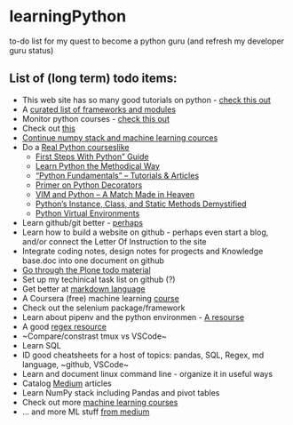 # learningPython
to-do list for my quest to become a python guru (and refresh my developer guru status)
## List of (long term) todo items:
* This web site has so many good tutorials on python - [check this out](https://www.coriers.com/25-of-the-best-data-science-courses-online/)
* A [curated list of frameworks and modules](https://github.com/vinta/awesome-python)
* Monitor python courses - [check this out](https://medium.com/better-programming/my-favorite-free-courses-to-learn-python-in-depth-95eb9508d042)
* Check out [this](https://towardsdatascience.com/two-pandas-functions-you-must-know-for-easy-data-manipulation-in-python-2f6d0a2ef3e5)
* [Continue numpy stack and machine learning cources](http://www.udemy.com/course/deep-learning-prerequisites-the-numpy-stack-in-python/learn/lecture/5857390#overview)
* Do a [Real Python courses](https://realpython.com/start-here/)[like](https://realpython.com/switching-to-python/)
  * [First Steps With Python” Guide](https://realpython.com/python-first-steps/)
  * [Learn Python the Methodical Way](https://realpython.com/learn-python-the-methodical-way/)
  * [“Python Fundamentals” – Tutorials & Articles](https://realpython.com/tutorials/basics/)
  * [Primer on Python Decorators](https://realpython.com/primer-on-python-decorators/)
  * [VIM and Python – A Match Made in Heaven](https://realpython.com/vim-and-python-a-match-made-in-heaven/)
  * [Python’s Instance, Class, and Static Methods Demystified](https://realpython.com/instance-class-and-static-methods-demystified/)
  * [Python Virtual Environments](https://realpython.com/python-virtual-environments-a-primer/)
* Learn github/git better  - [perhaps](http://git-scm.com/book/en/v2/Git-Branching-Basic-Branching-and-Merging)
* Learn how to build a website on github - perhaps even start a blog, and/or connect the Letter Of Instruction to the site
* Integrate coding notes, design notes for progects and Knowledge base.doc into one document on github
* [Go through the Plone todo material](http://tutorialtodoapp.readthedocs.org/en/latest/index.html)
* Set up my techinical task list on github (?)
* Get better at [markdown language](https://guides.github.com/features/mastering-markdown/)
* A Coursera (free) machine learning [course](https://www.coursera.org/learn/machine-learning)
* Check out the selenium package/framework
* Learn about pipenv and the python environmen - [A resourse](https://medium.com/better-programming/improve-your-python-package-management-with-pipenv-28093c007955)
* A good [regex resource](https://regex101.com/) 
* ~Compare/constrast tmux vs VSCode~
* Learn SQL
* ID good cheatsheets for a host of topics: pandas, SQL, Regex, md language, ~github, VSCode~
* Learn and document linux command line - organize it in useful ways
* Catalog [Medium](https://medium.com/) articles
* Learn NumPy stack including Pandas and pivot tables
* Check out more [machine learning courses](https://www.coriers.com/25-of-the-best-data-science-courses-online/)
* ... and more ML stuff [from medium](https://towardsdatascience.com/how-to-build-an-integration-between-automl-and-mlflow-6d66d4bdc4d1) 
